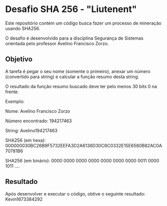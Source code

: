 # Desafio SHA 256 - "Liutenent"

Este repositório contém um código busca fazer um processo de mineração usando SHA256.

O desafio é desenvolvido para a disciplina Segurança de Sistemas orientada pelo professor Avelino Francisco Zorzo.


## Objetivo

A tarefa é pegar o seu nome (somente o primeiro), anexar um número (convertido para string) e calcular a função resumo desta string.

O resultado da função resumo buscado  deve ter pelo menos 30 bits 0 na frente.

Exemplo:

Nome: Avelino Francisco Zorzo

Número encontrado: 194217463

String: Avelino194217463

SHA256 (em hexa): 000000030BC26B9F5732EEFA3D2A6136D30C6C0332E15E6580B82AC0A70781B6

SHA256 (em binário): 0000 0000 0000 0000 0000 0000 0000 0011 0000 1011 ....

## Resultado

Após desenvolver e executar o código, obtive o seguinte resultado: Kevin1673384292
